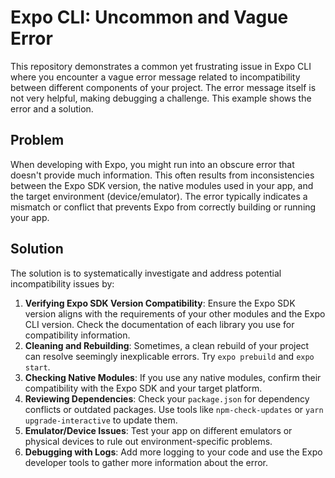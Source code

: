 # Expo CLI: Uncommon and Vague Error

This repository demonstrates a common yet frustrating issue in Expo CLI where you encounter a vague error message related to incompatibility between different components of your project.  The error message itself is not very helpful, making debugging a challenge. This example shows the error and a solution.

## Problem

When developing with Expo, you might run into an obscure error that doesn't provide much information. This often results from inconsistencies between the Expo SDK version, the native modules used in your app, and the target environment (device/emulator).  The error typically indicates a mismatch or conflict that prevents Expo from correctly building or running your app. 

## Solution

The solution is to systematically investigate and address potential incompatibility issues by:

1. **Verifying Expo SDK Version Compatibility**:  Ensure the Expo SDK version aligns with the requirements of your other modules and the Expo CLI version. Check the documentation of each library you use for compatibility information.
2. **Cleaning and Rebuilding**: Sometimes, a clean rebuild of your project can resolve seemingly inexplicable errors.  Try `expo prebuild` and `expo start`.
3. **Checking Native Modules**: If you use any native modules, confirm their compatibility with the Expo SDK and your target platform.
4. **Reviewing Dependencies**: Check your `package.json` for dependency conflicts or outdated packages. Use tools like `npm-check-updates` or `yarn upgrade-interactive` to update them.
5. **Emulator/Device Issues**: Test your app on different emulators or physical devices to rule out environment-specific problems. 
6. **Debugging with Logs**: Add more logging to your code and use the Expo developer tools to gather more information about the error.